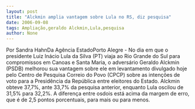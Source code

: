 ```yaml
---
layout: post
title: "Alckmin amplia vantagem sobre Lula no RS, diz pesquisa"
date: 2006-09-08
tags: Ampliação,geraldo Alckmin,Lula,pesquisa
author: None
---
```

Por Sandra HahnDa Agência EstadoPorto Alegre - No dia em que o presidente Luiz Inácio Lula da Silva (PT) viaja ao Rio Grande do Sul para compromissos em Canoas e Santa Maria, o adversário Geraldo Alckmin (PSDB) melhorou sua vantagem sobre ele em levantamento divulgado hoje pelo Centro de Pesquisa Correio do Povo (CPCP) sobre as intenções de voto para a Presidência da República entre eleitores do Estado. 
Alckmin obteve 37,7%, ante 33,7% da pesquisa anterior, enquanto Lula oscilou de 31,5% para 32,2%. A diferença entre osdois está acima da margem de erro, que é de 2,5 pontos porcentuais, para mais ou para menos. 